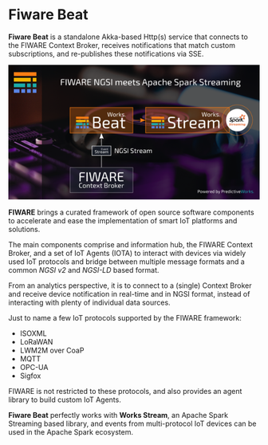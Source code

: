 
# Fiware Beat

**Fiware Beat** is a standalone Akka-based Http(s) service that connects to the FIWARE
Context Broker, receives notifications that match custom subscriptions, and re-publishes 
these notifications via SSE.

<p align="center">
  <img src="https://github.com/predictiveworks/works-beats/blob/main/images/fiware-beat-2021-08-22.png" width="600" alt="Fiware Beat">
</p>

**FIWARE** brings a curated framework of open source software components to accelerate and
ease the implementation of smart IoT platforms and solutions.

The main components comprise and information hub, the FIWARE Context Broker, and a set of
IoT Agents (IOTA) to interact with devices via widely used IoT protocols and bridge between
multiple message formats and a common *NGSI v2* and *NGSI-LD* based format.

From an analytics perspective, it is to connect to a (single) Context Broker and receive
device notification in real-time and in NGSI format, instead of interacting with plenty of
individual data sources.

Just to name a few IoT protocols supported by the FIWARE framework:
* ISOXML
* LoRaWAN
* LWM2M over CoaP
* MQTT
* OPC-UA
* Sigfox

FIWARE is not restricted to these protocols, and also provides an agent library to build
custom IoT Agents.

**Fiware Beat** perfectly works with **Works Stream**, an Apache Spark Streaming based library,
and events from multi-protocol IoT devices can be used in the Apache Spark ecosystem.

